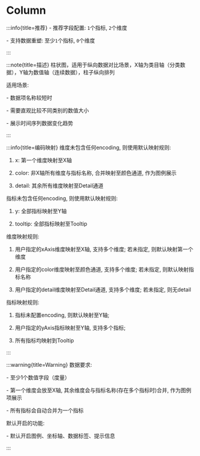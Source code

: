 # Column

:::info{title=推荐}
\- 推荐字段配置: `1`个指标, `2`个维度

\- 支持数据重塑: 至少`1`个指标, `0`个维度

:::

:::note{title=描述}
柱状图，适用于纵向数据对比场景，X轴为类目轴（分类数据），Y轴为数值轴（连续数据），柱子纵向排列

适用场景:

\- 数据项名称较短时

\- 需要直观比较不同类别的数值大小

\- 展示时间序列数据变化趋势

:::

:::info{title=编码映射}
维度未包含任何encoding, 则使用默认映射规则:

1. x: 第一个维度映射至X轴

2. color: 非X轴所有维度与指标名称, 合并映射至颜色通道, 作为图例展示

3. detail: 其余所有维度映射至Detail通道

指标未包含任何encoding, 则使用默认映射规则:

1. y: 全部指标映射至Y轴

2. tooltip: 全部指标映射至Tooltip



维度映射规则:

1. 用户指定的xAxis维度映射至X轴, 支持多个维度; 若未指定, 则默认映射第一个维度

2. 用户指定的color维度映射至颜色通道, 支持多个维度; 若未指定, 则默认映射指标名称

3. 用户指定的detail维度映射至Detail通道, 支持多个维度; 若未指定, 则无detail

指标映射规则:

1. 指标未配置encoding, 则默认映射至Y轴;

2. 用户指定的yAxis指标映射至Y轴, 支持多个指标;

3. 所有指标均映射到Tooltip

:::

:::warning{title=Warning}
数据要求:

\- 至少1个数值字段（度量）

\- 第一个维度会放至X轴, 其余维度会与指标名称(存在多个指标时)合并, 作为图例项展示

\- 所有指标会自动合并为一个指标

默认开启的功能:

\- 默认开启图例、坐标轴、数据标签、提示信息

:::

